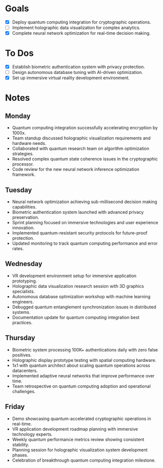 # Goals
- [x] Deploy quantum computing integration for cryptographic operations.
- [ ] Implement holographic data visualization for complex analytics.
- [x] Complete neural network optimization for real-time decision making.
# To Dos
- [x] Establish biometric authentication system with privacy protection.
- [ ] Design autonomous database tuning with AI-driven optimization.
- [x] Set up immersive virtual reality development environment.
# Notes
## Monday
- Quantum computing integration successfully accelerating encryption by 1000x.
- Team standup discussed holographic visualization requirements and hardware needs.
- Collaborated with quantum research team on algorithm optimization strategies.
- Resolved complex quantum state coherence issues in the cryptographic processor.
- Code review for the new neural network inference optimization framework.
## Tuesday
- Neural network optimization achieving sub-millisecond decision making capabilities.
- Biometric authentication system launched with advanced privacy preservation.
- Sprint planning focused on immersive technologies and user experience innovation.
- Implemented quantum-resistant security protocols for future-proof protection.
- Updated monitoring to track quantum computing performance and error rates.
## Wednesday
- VR development environment setup for immersive application prototyping.
- Holographic data visualization research session with 3D graphics specialists.
- Autonomous database optimization workshop with machine learning engineers.
- Debugged quantum entanglement synchronization issues in distributed systems.
- Documentation update for quantum computing integration best practices.
## Thursday
- Biometric system processing 100K+ authentications daily with zero false positives.
- Holographic display prototype testing with spatial computing hardware.
- 1x1 with quantum architect about scaling quantum operations across datacenters.
- Implemented adaptive neural networks that improve performance over time.
- Team retrospective on quantum computing adoption and operational challenges.
## Friday
- Demo showcasing quantum-accelerated cryptographic operations in real-time.
- VR application development roadmap planning with immersive technology experts.
- Weekly quantum performance metrics review showing consistent stability.
- Planning session for holographic visualization system development phases.
- Celebration of breakthrough quantum computing integration milestone.